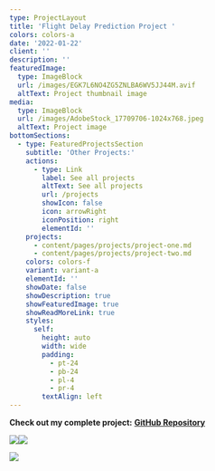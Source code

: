 ```yaml
---
type: ProjectLayout
title: 'Flight Delay Prediction Project '
colors: colors-a
date: '2022-01-22'
client: ''
description: ''
featuredImage:
  type: ImageBlock
  url: /images/EGK7L6NO4ZG5ZNLBA6WV5JJ44M.avif
  altText: Project thumbnail image
media:
  type: ImageBlock
  url: /images/AdobeStock_17709706-1024x768.jpeg
  altText: Project image
bottomSections:
  - type: FeaturedProjectsSection
    subtitle: 'Other Projects:'
    actions:
      - type: Link
        label: See all projects
        altText: See all projects
        url: /projects
        showIcon: false
        icon: arrowRight
        iconPosition: right
        elementId: ''
    projects:
      - content/pages/projects/project-one.md
      - content/pages/projects/project-two.md
    colors: colors-f
    variant: variant-a
    elementId: ''
    showDate: false
    showDescription: true
    showFeaturedImage: true
    showReadMoreLink: true
    styles:
      self:
        height: auto
        width: wide
        padding:
          - pt-24
          - pb-24
          - pl-4
          - pr-4
        textAlign: left
---
```

**Check out my complete project:** [**GitHub Repository** ](https://github.com/MinhPhanBabsonMSBA/Flight-Delay-Stat-Analysis-App) 

![](/images/Screenshot%202025-04-02%20at%203.12.04%E2%80%AFPM.png)![](/images/Screenshot%202025-04-02%20at%203.12.11%E2%80%AFPM.png)

![](/images/Screenshot%202025-04-02%20at%203.12.18%E2%80%AFPM.png)

